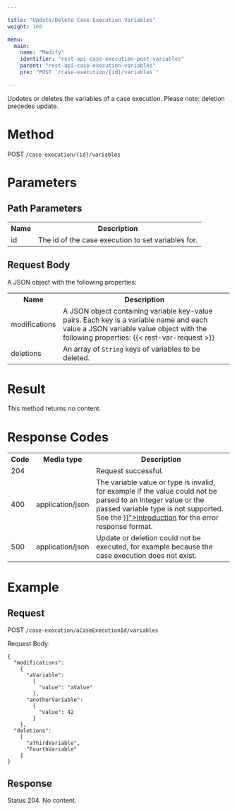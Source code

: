 ```yaml
---

title: "Update/Delete Case Execution Variables"
weight: 160

menu:
  main:
    name: "Modify"
    identifier: "rest-api-case-execution-post-variables"
    parent: "rest-api-case-execution-variables"
    pre: "POST `/case-execution/{id}/variables`"

---
```



Updates or deletes the variables of a case execution. Please note: deletion precedes update.


# Method

POST `/case-execution/{id}/variables`


# Parameters

## Path Parameters

<table class="table table-striped">
  <tr>
    <th>Name</th>
    <th>Description</th>
  </tr>
  <tr>
    <td>id</td>
    <td>The id of the case execution to set variables for.</td>
  </tr>
</table>


## Request Body

A JSON object with the following properties:

<table class="table table-striped">
  <tr>
    <th>Name</th>
    <th>Description</th>
  </tr>
  <tr>
    <td>modifications</td>
    <td>A JSON object containing variable key-value pairs. Each key is a variable name and each value a JSON variable value object with the following properties:
    {{< rest-var-request >}}  
  </tr>
  <tr>
    <td>deletions</td>
    <td>An array of <code>String</code> keys of variables to be deleted.</td>
  </tr>
</table>


# Result

This method returns no content.


# Response Codes

<table class="table table-striped">
  <tr>
    <th>Code</th>
    <th>Media type</th>
    <th>Description</th>
  </tr>
  <tr>
    <td>204</td>
    <td></td>
    <td>Request successful.</td>
  </tr>
  <tr>
    <td>400</td>
    <td>application/json</td>
    <td>The variable value or type is invalid, for example if the value could not be parsed to an Integer value or the passed variable type is not supported. See the <a href="{{< relref "reference/rest/overview/index.md#error-handling" >}}">Introduction</a> for the error response format.</td>
  </tr>
  <tr>
    <td>500</td>
    <td>application/json</td>
    <td>Update or deletion could not be executed, for example because the case execution does not exist.</td>
  </tr>
</table>

# Example

## Request

POST `/case-execution/aCaseExecutionId/variables`

Request Body:

    {
      "modifications":
        {
          "aVariable":
            {
              "value": "aValue"
            },
          "anotherVariable":
            {
              "value": 42
            }
        },
      "deletions":
        [
          "aThirdVariable",
          "FourthVariable"
        ]
    }

## Response

Status 204. No content.
